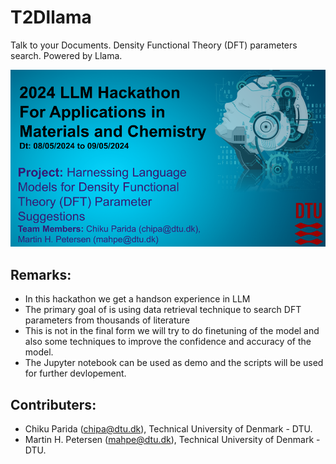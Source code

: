 # T2Dllama
Talk to your Documents. Density Functional Theory (DFT) parameters search. Powered by Llama.

![Cover Image](/assets/banner.png)


## Remarks:
- In this hackathon we get a handson experience in LLM
- The primary goal of is using data retrieval technique to search DFT parameters from thousands of literature
- This is not in the final form we will try to do finetuning of the model and also some techniques to improve the confidence and accuracy of the model.
- The Jupyter notebook can be used as demo and the scripts will be used for further devlopement.

## Contributers:
- Chiku Parida (chipa@dtu.dk), Technical University of Denmark - DTU.
- Martin H. Petersen (mahpe@dtu.dk), Technical University of Denmark - DTU.
